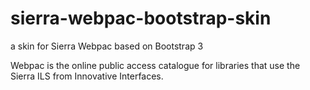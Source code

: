 # sierra-webpac-bootstrap-skin
a skin for Sierra Webpac based on Bootstrap 3

Webpac is the online public access catalogue for libraries that use the Sierra ILS from Innovative Interfaces.
